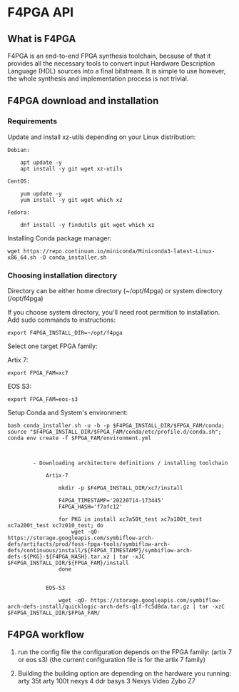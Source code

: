 # F4PGA API

## What is F4PGA
F4PGA is an end-to-end FPGA synthesis toolchain, because of that it provides all the necessary tools to convert input Hardware Description Language (HDL) sources into a final bitstream. It is simple to use however, the whole synthesis and implementation process is not trivial.
## F4PGA download and installation

### Requirements

Update and install xz-utils depending on your Linux distribution:
			
	Debian:
	
		apt update -y
		apt install -y git wget xz-utils
		
	CentOS:
	
		yum update -y
		yum install -y git wget which xz
		
	Fedora:
	
		dnf install -y findutils git wget which xz
	
	

		
 Installing Conda package manager:
			
	wget https://repo.continuum.io/miniconda/Miniconda3-latest-Linux-x86_64.sh -O conda_installer.sh
			
			
### Choosing installation directory
			
Directory can be either home directory (~/opt/f4pga) or system directory (/opt/f4pga)
				
If you choose system directory, you'll need root permition to installation.
Add sudo commands to instructions:

	export F4PGA_INSTALL_DIR=~/opt/f4pga
					
				
Select one target FPGA family:
				
Artix 7:

	export FPGA_FAM=xc7
	

EOS S3:

	export FPGA_FAM=eos-s3
						
				
Setup Conda and System's environment:

	bash conda_installer.sh -u -b -p $F4PGA_INSTALL_DIR/$FPGA_FAM/conda;
	source "$F4PGA_INSTALL_DIR/$FPGA_FAM/conda/etc/profile.d/conda.sh";
	conda env create -f $FPGA_FAM/environment.yml
			
			
			
			- Downloading architecture definitions / installing toolchain
			
				Artix-7
				
					mkdir -p $F4PGA_INSTALL_DIR/xc7/install

					F4PGA_TIMESTAMP='20220714-173445'
					F4PGA_HASH='f7afc12'

					for PKG in install xc7a50t_test xc7a100t_test xc7a200t_test xc7z010_test; do
						wget -qO- https://storage.googleapis.com/symbiflow-arch-defs/artifacts/prod/foss-fpga-tools/symbiflow-arch-defs/continuous/install/${F4PGA_TIMESTAMP}/symbiflow-arch-defs-${PKG}-${F4PGA_HASH}.tar.xz | tar -xJC $F4PGA_INSTALL_DIR/${FPGA_FAM}/install
					done
					
					
				EOS-S3
				
					wget -qO- https://storage.googleapis.com/symbiflow-arch-defs-install/quicklogic-arch-defs-qlf-fc5d8da.tar.gz | tar -xzC $F4PGA_INSTALL_DIR/$FPGA_FAM/

## F4PGA workflow

1. run the config file
the configuration depends on the FPGA family: (artix 7 or eos s3)
(the current configuration file is for the artix 7 family)

2. Building
 the building option are depending on the hardware you running: 
 arty 35t
 arty 100t
 nexys 4 ddr
 basys 3
 Nexys Video
 Zybo Z7


	
	
	
	
	
